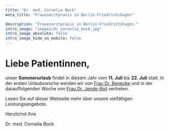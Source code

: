 ```yaml
---
title: "Dr. med. Cornelia Bock"
meta_title: "Frauenarztpraxis in Berlin-Friedrichshagen"

description: "Frauenarztpraxis in Berlin-Friedrichshagen."
intro_image: "images/dr_cornelia_bock.jpg"
intro_image_absolute: false
intro_image_hide_on_mobile: false
---
```


# Liebe Patientinnen,

unser **Sommerurlaub** findet in diesem Jahr vom **11. Juli** bis **22. Juli**
statt. In der ersten Urlaubswoche werden wir von [Frau Dr. Benecke](https://www.frauenaerzte-im-netz.de/aerzte/berlin/benecke/startseite.html)  und in der
darauffolgenden Woche von [Frau Dr. Jende-Roil](https://wendenschlosspraxis.berlin/praxis.html) vertreten. 


Lesen Sie auf dieser Webseite mehr über unsere vielfältigen Leistungsangebote.

Herzlichst Ihre

Dr. med. Cornelia Bock
 

